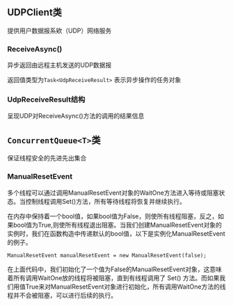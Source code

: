 ## UDPClient类

提供用户数据报系欸（UDP）网络服务

### ReceiveAsync()

异步返回由远程主机发送的UDP数据报

返回值类型为`Task<UdpReceiveResult>` 表示异步操作的任务对象

### UdpReceiveResult结构

呈现UDP对ReceiveAsync()方法的调用的结果信息

## `ConcurrentQueue<T>`类

保证线程安全的先进先出集合

### ManualResetEvent

 多个线程可以通过调用ManualResetEvent对象的WaitOne方法进入等待或阻塞状态。当控制线程调用Set()方法，所有等待线程将恢复并继续执行。

  在内存中保持着一个bool值，如果bool值为False，则使所有线程阻塞，反之，如果bool值为True,则使所有线程退出阻塞。当我们创建ManualResetEvent对象的实例时，我们在函数构造中传递默认的bool值，以下是实例化ManualResetEvent的例子。

```
ManualResetEvent manualResetEvent = new ManualResetEvent(false);
```

在上面代码中，我们初始化了一个值为False的ManualResetEvent对象，这意味着所有调用WaitOne放的线程将被阻塞，直到有线程调用了 Set() 方法。而如果我们用值True来对ManualResetEvent对象进行初始化，所有调用WaitOne方法的线程并不会被阻塞，可以进行后续的执行。